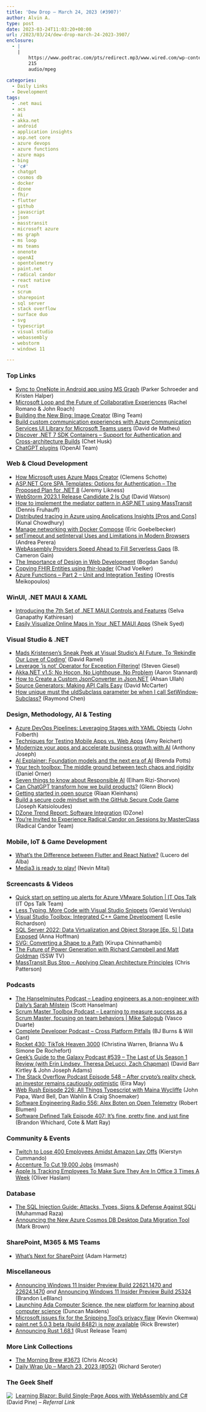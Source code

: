 ```yaml
---
title: 'Dew Drop – March 24, 2023 (#3907)'
author: Alvin A.
type: post
date: 2023-03-24T11:03:20+00:00
url: /2023/03/24/dew-drop-march-24-2023-3907/
enclosure:
  - |
    |
        https://www.podtrac.com/pts/redirect.mp3/www.wired.com/wp-content/uploads/2023/03/geeksguide539final.mp3
        215
        audio/mpeg
        
categories:
  - Daily Links
  - Development
tags:
  - .net maui
  - acs
  - ai
  - akka.net
  - android
  - application insights
  - asp.net core
  - azure devops
  - azure functions
  - azure maps
  - bing
  - 'c#'
  - chatgpt
  - cosmos db
  - docker
  - dzone
  - fhir
  - flutter
  - github
  - javascript
  - json
  - masstransit
  - microsoft azure
  - ms graph
  - ms loop
  - ms teams
  - onenote
  - openAI
  - opentelemetry
  - paint.net
  - radical candor
  - react native
  - rust
  - scrum
  - sharepoint
  - sql server
  - stack overflow
  - surface duo
  - svg
  - typescript
  - visual studio
  - webassembly
  - webstorm
  - windows 11

---
```

### <a name="top"></a>Top Links

  * <a href="https://devblogs.microsoft.com/surface-duo/microsoft-graph-android-3/" target="_blank" rel="noopener">Sync to OneNote in Android app using MS Graph</a> (Parker Schroeder and Kristen Halper)
  * <a href="https://medium.com/@MicrosoftDesign/microsoft-loop-and-the-future-of-collaborative-experiences-d1e9b15d0717" target="_blank" rel="noopener">Microsoft Loop and the Future of Collaborative Experiences</a> (Rachel Romano & John Roach)
  * <a href="https://blogs.bing.com/search-quality-insights/march-2023/Building-the-New-Bing-Image-Creator" target="_blank" rel="noopener">Building the New Bing: Image Creator</a> (Bing Team)
  * <a href="https://devblogs.microsoft.com/microsoft365dev/build-custom-communication-experiences-with-azure-communication-services-ui-library-for-microsoft-teams-users/" target="_blank" rel="noopener">Build custom communication experiences with Azure Communication Services UI Library for Microsoft Teams users</a> (David de Matheu)
  * <a href="https://devblogs.microsoft.com/dotnet/updates-to-container-support-in-the-dotnet-sdk/" target="_blank" rel="noopener">Discover .NET 7 SDK Containers – Support for Authentication and Cross-architecture Builds</a> (Chet Husk)
  * <a href="https://openai.com/blog/chatgpt-plugins" target="_blank" rel="noopener">ChatGPT plugins</a> (OpenAI Team)

### <a name="web"></a>Web & Cloud Development

  * <a href="https://techcommunity.microsoft.com/t5/azure-maps-blog/how-microsoft-uses-azure-maps-creator/ba-p/3776607" target="_blank" rel="noopener">How Microsoft uses Azure Maps Creator</a> (Clemens Schotte)
  * <a href="https://github.com/dotnet/aspnetcore/issues/42158#issuecomment-1481742187" target="_blank" rel="noopener">ASP.NET Core SPA Templates: Options for Authentication &#8211; The Proposed Plan for .NET 8</a> (Jeremy Likness)
  * <a href="https://blog.jetbrains.com/webstorm/2023/03/webstorm-2023-1-rc2/" target="_blank" rel="noopener">WebStorm 2023.1 Release Candidate 2 Is Out</a> (David Watson)
  * <a href="https://dateo-software.de/blog/mediator-masstransit" target="_blank" rel="noopener">How to implement the mediator pattern in ASP.NET using MassTransit</a> (Dennis Fruhauff)
  * <a href="https://www.kunal-chowdhury.com/2023/03/azure-distributed-tracing-applications-insights.html" target="_blank" rel="noopener">Distributed tracing in Azure using Applications Insights [Pros and Cons]</a> (Kunal Chowdhury)
  * <a href="https://www.architect.io/blog/2023-03-23/manage-networking-with-docker-compose/" target="_blank" rel="noopener">Manage networking with Docker Compose</a> (Eric Goebelbecker)
  * <a href="https://www.syncfusion.com/blogs/post/settimeout-setinterval-uses-limitations.aspx" target="_blank" rel="noopener">setTimeout and setInterval Uses and Limitations in Modern Browsers</a> (Andrea Perera)
  * <a href="https://thenewstack.io/webassembly-providers-speed-ahead-to-fill-serverless-gaps/" target="_blank" rel="noopener">WebAssembly Providers Speed Ahead to Fill Serverless Gaps</a> (B. Cameron Gain)
  * <a href="https://www.designyourway.net/blog/the-importance-of-design-in-web-development/" target="_blank" rel="noopener">The Importance of Design in Web Development</a> (Bogdan Sandu)
  * <a href="https://techcommunity.microsoft.com/t5/healthcare-and-life-sciences/copying-fhir-entities-using-fhir-loader/ba-p/3776696" target="_blank" rel="noopener">Copying FHIR Entities using fhir-loader</a> (Chad Voelker)
  * <a href="https://techcommunity.microsoft.com/t5/fasttrack-for-azure/azure-functions-part-2-unit-and-integration-testing/ba-p/3769764" target="_blank" rel="noopener">Azure Functions &#8211; Part 2 &#8211; Unit and Integration Testing</a> (Orestis Meikopoulos)

### <a name="silverlight"></a>WinUI, .NET MAUI & XAML

  * <a href="https://www.syncfusion.com/blogs/post/7th-set-of-dotnet-maui-controls.aspx?utm_source=alvinashcraft&utm_medium=email&utm_campaign=alvinashcraft_blog_edmmar23" target="_blank" rel="noopener">Introducing the 7th Set of .NET MAUI Controls and Features</a> (Selva Ganapathy Kathiresan)
  * <a href="https://www.syncfusion.com/blogs/post/easily-visualize-online-maps-in-your-net-maui-apps.aspx?utm_source=alvinashcraft&utm_medium=email&utm_campaign=alvinashcraft_blog_edmmar23" target="_blank" rel="noopener">Easily Visualize Online Maps in Your .NET MAUI Apps</a> (Sheik Syed)

### <a name="dotnet"></a>Visual Studio & .NET

  * <a href="https://visualstudiomagazine.com/articles/2023/03/23/vs-ai.aspx" target="_blank" rel="noopener">Mads Kristensen&#8217;s Sneak Peek at Visual Studio&#8217;s AI Future, To &#8216;Rekindle Our Love of Coding&#8217;</a> (David Ramel)
  * <a href="https://steven-giesel.com/blogPost/d3b295a1-45d0-4399-8486-c3b67d5bc9e4" target="_blank" rel="noopener">Leverage &#8216;is not&#8217; Operator for Exception Filtering!</a> (Steven Giesel)
  * <a href="https://petabridge.com/blog/akkadotnet-1.5-no-hocon-no-lighthouse-no-problem/" target="_blank" rel="noopener">Akka.NET v1.5: No Hocon, No Lighthouse, No Problem</a> (Aaron Stannard)
  * <a href="https://code-maze.com/json-dotnet-create-custom-jsonconverter/" target="_blank" rel="noopener">How to Create a Custom JsonConverter in Json.NET</a> (Ahsan Ullah)
  * <a href="https://dotnettips.wordpress.com/2023/03/24/source-generators-making-api-calls-easy/" target="_blank" rel="noopener">Source Generators: Making API Calls Easy</a> (David McCarter)
  * <a href="https://devblogs.microsoft.com/oldnewthing/20230323-00/?p=107962" target="_blank" rel="noopener">How unique must the uIdSubclass parameter be when I call Set­Window­Subclass?</a> (Raymond Chen)

### <a name="design"></a>Design, Methodology, AI & Testing

  * <a href="https://devblogs.microsoft.com/premier-developer/azure-devops-pipelines-leveraging-stages-with-yaml-objects/" target="_blank" rel="noopener">Azure DevOps Pipelines: Leveraging Stages with YAML Objects</a> (John Folberth)
  * <a href="https://www.telerik.com/blogs/techniques-testing-mobile-apps-web-apps" target="_blank" rel="noopener">Techniques for Testing Mobile Apps vs. Web Apps</a> (Amy Reichert)
  * <a href="https://azure.microsoft.com/blog/modernize-your-apps-and-accelerate-business-growth-with-ai/" target="_blank" rel="noopener">Modernize your apps and accelerate business growth with AI</a> (Anthony Joseph)
  * <a href="https://www.microsoft.com/en-us/research/blog/ai-explainer-foundation-models-and-the-next-era-of-ai/" target="_blank" rel="noopener">AI Explainer: Foundation models ​and the next era of AI</a> (Brenda Potts)
  * <a href="https://stackoverflow.blog/2023/03/23/your-tech-toolbox-the-middle-ground-between-tech-chaos-and-rigidity/" target="_blank" rel="noopener">Your tech toolbox: The middle ground between tech chaos and rigidity</a> (Daniel Orner)
  * <a href="https://news.microsoft.com/en-gb/2023/03/23/seven-things-to-know-about-responsible-ai/" target="_blank" rel="noopener">Seven things to know about Responsible AI</a> (Elham Rizi-Shorvon)
  * <a href="https://blog.logrocket.com/product-management/can-chatgpt-transform-how-we-build-products/" target="_blank" rel="noopener">Can ChatGPT transform how we build products?</a> (Glenn Block)
  * <a href="https://www.cncf.io/blog/2023/03/23/getting-started-in-open-source/" target="_blank" rel="noopener">Getting started in open source</a> (Riaan Kleinhans)
  * <a href="https://github.blog/2023-03-23-build-a-secure-code-mindset-with-the-github-secure-code-game/" target="_blank" rel="noopener">Build a secure code mindset with the GitHub Secure Code Game</a> (Joseph Katsioloudes)
  * <a href="https://dzone.com/trendreports/software-integration-1" target="_blank" rel="noopener">DZone Trend Report: Software Integration</a> (DZone)
  * <a href="https://www.radicalcandor.com/radical-candor-masterclass/" target="_blank" rel="noopener">You’re Invited to Experience Radical Candor on Sessions by MasterClass</a> (Radical Candor Team)

### <a name="mobile"></a>Mobile, IoT & Game Development

  * <a href="https://www.sitepoint.com/flutter-vs-react-native/?utm_source=rss" target="_blank" rel="noopener">What’s the Difference between Flutter and React Native?</a> (Lucero del Alba)
  * <a href="http://android-developers.googleblog.com/2023/03/media3-is-ready-to-play.html" target="_blank" rel="noopener">Media3 is ready to play!</a> (Nevin Mital)

### <a name="videos"></a>Screencasts & Videos

  * <a href="http://www.youtube.com/watch?v=CCgl69fhSQE" target="_blank" rel="noopener">Quick start on setting up alerts for Azure VMware Solution | IT Ops Talk</a> (IT Ops Talk Team)
  * <a href="http://www.youtube.com/watch?v=Nz_YiVSbqo0" target="_blank" rel="noopener">Less Typing, More Code with Visual Studio Snippets</a> (Gerald Versluis)
  * <a href="https://devblogs.microsoft.com/visualstudio/visual-studio-toolbox-integrated-c-game-development/" target="_blank" rel="noopener">Visual Studio Toolbox: Integrated C++ Game Development</a> (Leslie Richardson)
  * <a href="http://www.youtube.com/watch?v=V5PpQlqom-Q" target="_blank" rel="noopener">SQL Server 2022: Data Virtualization and Object Storage [Ep. 5] | Data Exposed</a> (Anna Hoffman)
  * <a href="https://www.youtube.com/watch?v=-YcLyelcQmQ" target="_blank" rel="noopener">SVG: Converting a Shape to a Path</a> (Kirupa Chinnathambi)
  * <a href="http://www.youtube.com/watch?v=MW_jRMlKVkI" target="_blank" rel="noopener">The Future of Power Generation with Richard Campbell and Matt Goldman</a> (SSW TV)
  * <a href="http://www.youtube.com/watch?v=8CAvdMclQ7U" target="_blank" rel="noopener">MassTransit Bus Stop &#8211; Applying Clean Architecture Principles</a> (Chris Patterson)

### <a name="podcasts"></a>Podcasts

  * <a href="https://www.hanselminutes.com/885/leading-engineers-as-a-non-engineer-with-dailys-sarah-milstein" target="_blank" rel="noopener">The Hanselminutes Podcast &#8211; Leading engineers as a non-engineer with Daily&#8217;s Sarah Milstein</a> (Scott Hanselman)
  * <a href="https://scrummastertoolbox.libsyn.com/learning-to-measure-success-as-a-scrum-master-focusing-on-team-behaviors-mike-salogub" target="_blank" rel="noopener">Scrum Master Toolbox Podcast &#8211; Learning to measure success as a Scrum Master, focusing on team behaviors | Mike Salogub</a> (Vasco Duarte)
  * <a href="https://completedeveloperpodcast.com/cross-platform-pitfalls/" target="_blank" rel="noopener">Complete Developer Podcast &#8211; Cross Platform Pitfalls</a> (BJ Burns & Will Gant)
  * <a href="http://relay.fm/rocket/430" target="_blank" rel="noopener">Rocket 430: TikTok Heaven 3000</a> (Christina Warren, Brianna Wu & Simone De Rochefort)
  * <a href="https://www.podtrac.com/pts/redirect.mp3/www.wired.com/wp-content/uploads/2023/03/geeksguide539final.mp3" target="_blank" rel="noopener">Geek&#8217;s Guide to the Galaxy Podcast #539 &#8211; The Last of Us Season 1 Review (with Erin Lindsey, Theresa DeLucci, Zach Chapman)</a> (David Barr Kirtley & John Joseph Adams)
  * <a href="https://stackoverflow.blog/2023/03/24/after-cryptos-reality-check-an-investor-remains-cautiously-optimistic-ep-548/" target="_blank" rel="noopener">The Stack Overflow Podcast Episode 548 &#8211; After crypto’s reality check, an investor remains cautiously optimistic</a> (Eira May)
  * <a href="https://www.webrush.io/episodes/episode-226-all-things-typescript-with-maina-wycliffe" target="_blank" rel="noopener">Web Rush Episode 226: All Things Typescript with Maina Wycliffe</a> (John Papa, Ward Bell, Dan Wahlin & Craig Shoemaker)
  * <a href="http://se-radio.net/se-radio-556-alex-boten-on-open-telemetry" target="_blank" rel="noopener">Software Engineering Radio 556: Alex Boten on Open Telemetry</a> (Robert Blumen)
  * <a href="https://www.softwaredefinedtalk.com/407" target="_blank" rel="noopener">Software Defined Talk Episode 407: It’s fine, pretty fine, and just fine</a> (Brandon Whichard, Cote & Matt Ray)

### <a name="events"></a>Community & Events

  * <a href="https://cordcuttersnews.com/twitch-to-lose-400-employees-amidst-amazon-lay-offs/" target="_blank" rel="noopener">Twitch to Lose 400 Employees Amidst Amazon Lay Offs</a> (Kierstyn Cummando)
  * <a href="https://tech.slashdot.org/story/23/03/23/1254246/accenture-to-cut-19000-jobs?utm_source=rss1.0mainlinkanon&utm_medium=feed" target="_blank" rel="noopener">Accenture To Cut 19,000 Jobs</a> (msmash)
  * <a href="https://www.redmondpie.com/apple-is-tracking-employees-to-make-sure-they-are-in-office-3-times-a-week/" target="_blank" rel="noopener">Apple Is Tracking Employees To Make Sure They Are In Office 3 Times A Week</a> (Oliver Haslam)

### <a name="sql"></a>Database

  * <a href="https://www.splunk.com/en_us/blog/learn/sql-injection.html" target="_blank" rel="noopener">The SQL Injection Guide: Attacks, Types, Signs & Defense Against SQLi</a> (Muhammad Raza)
  * <a href="https://devblogs.microsoft.com/cosmosdb/new-desktop-data-migration-tool/" target="_blank" rel="noopener">Announcing the New Azure Cosmos DB Desktop Data Migration Tool</a> (Mark Brown)

### <a name="sp"></a>SharePoint, M365 & MS Teams

  * <a href="https://techcommunity.microsoft.com/t5/microsoft-sharepoint-blog/what-s-next-for-sharepoint/ba-p/3776866" target="_blank" rel="noopener">What’s Next for SharePoint</a> (Adam Harmetz)

### <a name="misc"></a>Miscellaneous

  * <a href="https://blogs.windows.com/windows-insider/2023/03/23/announcing-windows-11-insider-preview-build-22621-1470-and-22624-1470/" target="_blank" rel="noopener">Announcing Windows 11 Insider Preview Build 22621.1470 and 22624.1470</a> _and_ <a href="https://blogs.windows.com/windows-insider/2023/03/23/announcing-windows-11-insider-preview-build-25324/" target="_blank" rel="noopener">Announcing Windows 11 Insider Preview Build 25324</a> (Brandon LeBlanc)
  * <a href="https://www.raspberrypi.org/blog/ada-computer-science/" target="_blank" rel="noopener">Launching Ada Computer Science, the new platform for learning about computer science</a> (Duncan Maidens)
  * <a href="https://www.onmsft.com/news/fix-for-the-snipping-tools-privacy-flaw/" target="_blank" rel="noopener">Microsoft issues fix for the Snipping Tool’s privacy flaw</a> (Kevin Okemwa)
  * <a href="https://blog.getpaint.net/2023/03/23/paint-net-5-0-3-beta-build-8482-is-now-available/" target="_blank" rel="noopener">paint.net 5.0.3 beta (build 8482) is now available</a> (Rick Brewster)
  * <a href="https://blog.rust-lang.org/2023/03/23/Rust-1.68.1.html" target="_blank" rel="noopener">Announcing Rust 1.68.1</a> (Rust Release Team)

### <a name="links"></a>More Link Collections

  * <a href="https://blog.cwa.me.uk/2023/03/24/the-morning-brew-3673/" target="_blank" rel="noopener">The Morning Brew #3673</a> (Chris Alcock)
  * <a href="https://seroter.com/2023/03/23/daily-wrap-up-march-23-2023-052/" target="_blank" rel="noopener">Daily Wrap Up – March 23, 2023 (#052)</a> (Richard Seroter)

### <a name="shelf"></a>The Geek Shelf

<a href="https://www.amazon.com/dp/1098113241/?tag=amavin-20" target="_blank" rel="noopener"><img decoding="async" align="left" style="margin: 0px 4px 0px 0px; border: 0px currentcolor; border-image: none; float: left; display: inline; background-image: none;" src="https://m.media-amazon.com/images/I/41zV1ynVC3L._SS135_.jpg" border="0" /></a>&nbsp;<a href="https://www.amazon.com/dp/1098113241/?tag=amavin-20" target="_blank" rel="noopener">Learning Blazor: Build Single-Page Apps with WebAssembly and C#</a> (David Pine) _&#8211; Referral Link_